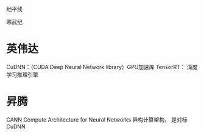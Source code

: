 地平线

寒武纪


# 英伟达
CuDNN：（CUDA Deep Neural Network library）GPU加速库
TensorRT： 深度学习推理引擎


# 昇腾

CANN Compute Architecture for Neural Networks 异构计算架构， 是对标CuDNN


